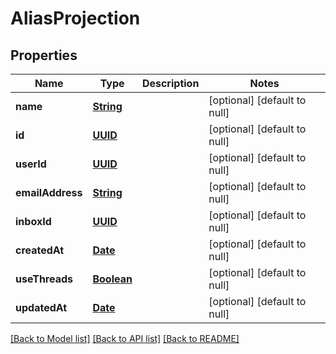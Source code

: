 # AliasProjection
## Properties

Name | Type | Description | Notes
------------ | ------------- | ------------- | -------------
**name** | [**String**](string) |  | [optional] [default to null]
**id** | [**UUID**](UUID) |  | [optional] [default to null]
**userId** | [**UUID**](UUID) |  | [optional] [default to null]
**emailAddress** | [**String**](string) |  | [optional] [default to null]
**inboxId** | [**UUID**](UUID) |  | [optional] [default to null]
**createdAt** | [**Date**](DateTime) |  | [optional] [default to null]
**useThreads** | [**Boolean**](boolean) |  | [optional] [default to null]
**updatedAt** | [**Date**](DateTime) |  | [optional] [default to null]

[[Back to Model list]](../README#documentation-for-models) [[Back to API list]](../README#documentation-for-api-endpoints) [[Back to README]](../README)

